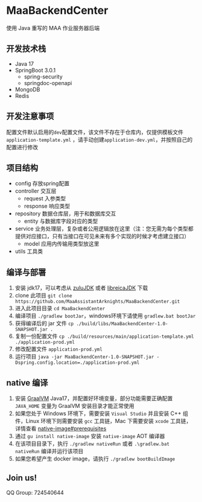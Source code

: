 # MaaBackendCenter

使用 Java 重写的 MAA 作业服务器后端

## 开发技术栈

- Java 17
- SpringBoot 3.0.1
    - spring-security
    - springdoc-openapi
- MongoDB
- Redis

## 开发注意事项

配置文件默认启用的`dev`配置文件，该文件不存在于仓库内，仅提供模板文件`application-template.yml`
，请手动创建`application-dev.yml`，并按照自己的配置进行修改

## 项目结构

- config 存放spring配置
- controller 交互层
    - request 入参类型
    - response 响应类型
- repository 数据仓库层，用于和数据库交互
    - entity 与数据库字段对应的类型
- service 业务处理层，复杂或者公用逻辑放在这里（注：您无需为每个类型都提供对应接口，只有当接口在可见未来有多个实现的时候才考虑建立接口）
    - model 应用内传输用类型放这里
- utils 工具类

## 编译与部署

1. 安装 jdk17，可以考虑从 [zuluJDK](https://www.azul.com/downloads/?version=java-17-lts&package=jdk) 或者 [libreicaJDK](https://bell-sw.com/pages/downloads/#/java-17-lts) 下载
2. clone 此项目 `git clone https://github.com/MaaAssistantArknights/MaaBackendCenter.git`
3. 进入此项目目录 `cd MaaBackendCenter`
4. 编译项目 `./gradlew bootJar`，windows环境下请使用 `gradlew.bat bootJar`
5. 获得编译后的 jar 文件 `cp ./build/libs/MaaBackendCenter-1.0-SNAPSHOT.jar .`
6. 复制一份配置文件 `cp ./build/resources/main/application-template.yml ./application-prod.yml`
7. 修改配置文件 `application-prod.yml`
8. 运行项目 `java -jar MaaBackendCenter-1.0-SNAPSHOT.jar -Dspring.config.location=./application-prod.yml`

## native 编译

1. 安装 [GraalVM](https://github.com/graalvm/graalvm-ce-builds/releases)
   Java17，并配置好环境变量，部分功能需要正确配置 `JAVA_HOME` 变量为 GraalVM 安装目录才能正常使用
2. 如果您处于 Windows 环境下，需要安装 `Visual Studio` 并且安装 C++ 组件，Linux 环境下则需要安装 `gcc` 工具链，Mac
   下需要安装 `xcode`
   工具链，详情查看 [native-image#prerequisites](https://www.graalvm.org/22.3/reference-manual/native-image/#prerequisites)
3. 通过 `gu install native-image` 安装 `native-image` AOT 编译器
4. 在该项目目录下，执行 `./gradlew nativeRun` 或者 `.\gradlew.bat nativeRun` 编译并运行该项目
5. 如果您希望产生 docker image，请执行 `./gradlew bootBuildImage`

## Join us!

QQ Group: 724540644
